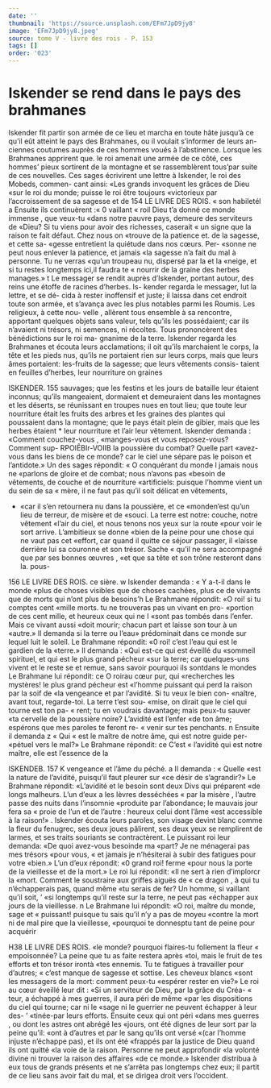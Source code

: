 ```yaml
---
date: ''
thumbnail: 'https://source.unsplash.com/EFm7JpD9jy8'
image: 'EFm7JpD9jy8.jpeg'
source: tome V - livre des rois - P. 153
tags: []
order: '023'
---
```


# Iskender se rend dans le pays des brahmanes

Iskender fit partir son armée de ce lieu et marcha en toute hâte jusqu’à ce qu’il eût atteint le pays des Brahmanes, ou il voulait s’informer de leurs an- ciennes coutumes auprès de ces hommes voués à l’abstinence. Lorsque les Brahmanes apprirent que. le roi amenait une armée de ce côté, ces hommes’
pieux sortirent de la montagne et se rassemblèrent tous’par suite de ces nouvelles. Ces sages écrivirent
une lettre à Iskender, le roi des Mobeds, commen- cant ainsi: «Les grands invoquent les grâces de Dieu
«sur le roi du monde; puisse le roi être toujours «victorieux par l’accroissement de sa sagesse et de
154 LE LIVRE DES ROIS.
« son habiletél a Ensuite ils continuèrent :« 0 vaillant
« roil Dieu t’a donné ce monde immense , que veux-tu «dans notre pauvre pays, demeure des serviteurs de «Dieu? Si tu viens pour avoir des richesses, caserait « un signe que la raison te fait défaut. Chez nous on «trouve de la patience et. de la sagesse, et cette sa- «gesse entretient la quiétude dans nos cœurs. Per- «sonne ne peut nous enlever la patience, et jamais «la sagesse n’a fait du mal à personne. Tu ne verras «qu’un troupeau nu, dispersé par la et la «neige, et si tu restes longtemps ici,il faudra te « nourrir de la graine des herbes manages.» t
Le messager se rendit auprès d’Iskender, portant autour, des reins une étoffe de racines d’herbes. Is- kender regarda le messager, lut la lettre, et se dé-
cida à rester inoffensif et juste; il laissa dans cet endroit toute son armée, et s’avança avec les plus notables parmi les Roumis. Les religieux, à cette nou- velle , allèrent tous ensemble à sa rencontre, apportant quelques objets sans valeur, tels qu’ils les possédaient;
car ils n’avaient ni trésors, ni semences, ni récoltes.
Tous prononcèrent des bénédictions sur le roi ma- gnanime de la terre. Iskender regarda les Brahmanes et écouta leurs acclamations; il oit qu’ils marchaient
le corps, la tête et les pieds nus, qu’ils ne portaient
rien sur leurs corps, mais que leurs âmes portaient: les-fruits de la sagesse; que leurs vêtements consis- taient en feuilles d’herbes, leur nourriture on graines

ISKENDER. 155 sauvages; que les festins et les jours de bataille leur
étaient inconnus; qu’ils mangeaient, dormaient et demeuraient dans les montagnes et les déserts, se réunissant en troupes nues en tout lieu; que toute leur nourriture était les fruits des arbres et les graines des plantes qui poussaient dans la montagne; que le pays était plein de gibier, mais que les herbes étaient \* leur nourriture et l’air leur vêtement.
Iskender demanda : «Comment couchez-vous , «manges-vous et vous reposez-vous? Comment sup- RPOIÊBIr-VOIIB la poussière du combat? Quelle part «avez-vous dans les biens de ce monde? car le ciel une sépare pas le poison et l’antidote.» Un des sages répondit: « O conquérant du monde l jamais nous ne «parlons de gloire et de combat; nous n’avons pas «besoin de vêtements, de couche et de nourriture «artificiels: puisque l’homme vient un du sein de sa
« mère, il ne faut pas qu’il soit délicat en vêtements,

- «car il s’en retournera nu dans la poussière, et ce «monden’est qu’un lieu de terreur, de misère et de
  «souci. La terre est notre: couche, notre vêtement «l’air du ciel, et nous tenons nos yeux sur la route «pour voir le sort arrive. L’ambitieux se donne «bien de la peine pour une chose qui ne vaut pas cet «effort, car quand il quitte ce séjour passager, il «laisse derrière lui sa couronne et son trésor. Sache
  « qu’il ne sera accompagné que par ses bonnes œuvres ,
  «et que sa tête et son trône resteront dans la. pous-

156 LE LIVRE DES ROIS.
ce sière. w Iskender demanda : « Y a-t-il dans le monde
«plus de choses visibles que de choses cachées, plus ce de vivants que de morts qui n’ont plus de besoins’h
Le Brahmane répondit: «O roi! si tu comptes cent «mille morts. tu ne trouveras pas un vivant en pro- «portion de ces cent mille, et heureux ceux qui ne
I «sont pas tombés dans l’enfer. Mais ce vivant aussi
«doit mourir; chacun part et laisse son tour à un «autre.» Il demanda si la terre ou l’eau» prédominait
dans ce monde sur lequel luit le soleil. Le Brahmane répondit: «0 roi! c’est l’eau qui est le gardien de la
«terre.» Il demanda : «Qui est-ce qui est éveillé du «sommeil spirituel, et qui est le plus grand pécheur «sur la terre; car quelques-uns vivent et le reste se et remue, sans savoir pourquoi ils sontdans le mondes Le Brahmane lui répondit: ce O roirau cœur pur, qui «recherches les mystères! le plus grand pécheur est «l’homme puissant qui perd la raison par la soif de
«la vengeance et par l’avidité. Si tu veux le bien con- «naître, avant tout, regarde-toi. La terre t’est sou- «mise, on dirait que le ciel qui tourne est ton pa-
« rent; tu en voudrais davantage; mais peux-tu sauver «ta cervelle de la poussière noire? L’avidité est l’enfer
«de ton âme; espérons que mes paroles te feront re-
« venir sur tes penchants. n Ensuite il demanda z « Qui
« est le maître de notre âme, qui est notre guide per- «pétuel vers le mal?» Le Brahmane répondit: ce C’est
« l’avidité qui est notre maître, elle est l’essence de la

lSKENDEB. 157 K vengeance et l’âme du péché. a Il demanda : « Quelle
«est la nature de l’avidité, puisqu’il faut pleurer sur «ce désir de s’agrandir?» Le Brahmane répondit: «L’avidité et le besoin sont deux Divs qui préparent «de longs malheurs. L’un d’eux a les lèvres desséchées
« par la misère , l’autre passe des nuits dans l’insomnie
«produite par l’abondance; le mauvais jour fera sa « proie de l’un et de l’autre : heureux celui dont l’âme
«est accessible à la raison!» . Iskender écouta leurs paroles, son visage devint
blanc comme la fleur du fenugrec, ses deux joues pâlirent, ses deux yeux se remplirent de larmes, et ses traits souriants se contractèrent. Le puissant roi leur demanda: «De quoi avez-vous besoinde ma «part? Je ne ménagerai pas mes trésors «pour vous,
« et jamais je n’hésiterai à subir des fatigues pour votre
«bien.» L’un d’eux répondit: «0 grand roi! ferme
«pour nous la porte de la vieillesse et de la mort.» Le roi lui répondit: «Il ne sert à rien d’implorcr la «mort. Comment le soustraire aux griffes aiguës de « ce dragon , à qui tu n’échapperais pas, quand même
«tu serais de fer? Un homme, si vaillant qu’il soit, ’ «si longtemps qu’il reste sur la terre, ne peut pas «échapper aux jours de la vieillesse. n Le Brahmane lui répondit: «O roi, maître du monde, sage et
« puissant! puisque tu sais qu’il n’y a pas de moyeu
«contre la mort ni de mal pire que la vieillesse, «pourquoi te donnesptu tant de peine pour acquérir

H38 LE LIVRE DES ROIS.
«le monde? pourquoi flaires-tu follement la fleur « empoisonnée? La peine que tu as faite restera après «toi, mais le fruit de tes efforts et ton trésor irontà
«tes ennemis. Tu te fatigues à travailler pour d’autres;
« c’est manque de sagesse et sottise. Les cheveux blancs «sont les messagers de la mort: comment peux-tu «espérer rester en vie?» Le roi au cœur éveillé leur
dit : «Si un serviteur de Dieu, par la grâce du Créa-
« teur, a échappé à mes guerres, il aura péri de même
«par les dispositions du ciel qui tourne; car ni le «sage ni le guerrier ne peuvent échapper à leur des- ’ «tinée-par leurs efforts. Ensuite ceux qui ont péri «dans mes guerres , ou dont les astres ont abrégé les «jours, ont été dignes de leur sort par la peine qu’il:
«ont à d’autres et par le sang qu’ils ont versé
«(car l’homme injuste n’échappe pas), et ils ont été
«frappés par la justice de Dieu quand ils ont quitté
«la voie de la raison. Personne ne peut approfondir
«la volonté divine ni trouver la raison des affaires «de ce monde.»
Iskender distribua à eux tous de grands présents
et ne s’arrêta pas longtemps chez eux; il partit de ce
lieu sans avoir fait du mal, et se dirigea droit vers l’occident.
